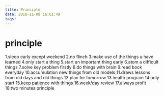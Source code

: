 ```yaml
---
title: Principle
date: 2018-11-08 16:01:49
tags:
---
```

# principle
1.sleep early except weekend
2.no flinch
3.make use of the things u have learned 
4.only start a thing
5.start an important thing early
6.atom a difficult things
7.solve key problem firstly
8.do things with brain
9.read book everyday
10.accumulation new things from old models
11.draws lessons from old days and old things
12.plan for tomorrow
13.health program
14.only start 
15.keep patience with things
16.week/day review
17.always profit
18.two minutes principle






